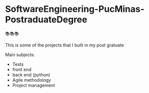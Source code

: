 # SoftwareEngineering-PucMinas-PostraduateDegree
📚📚📚

This is some of the projects that I built in my post gratuate

Main subjects:
- Tests
- front end
- back end (python)
- Agile methodology
- Project management 
